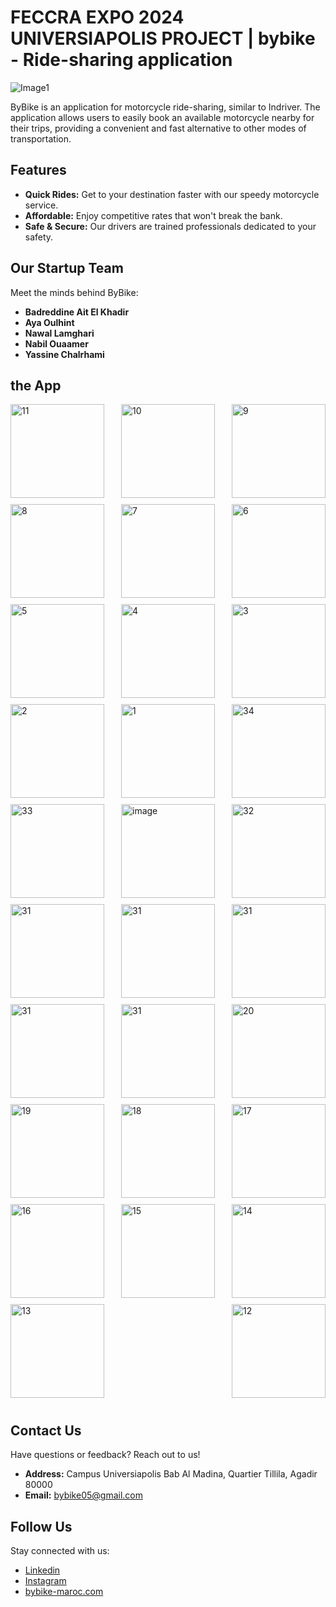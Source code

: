 # FECCRA EXPO 2024 UNIVERSIAPOLIS PROJECT | bybike - Ride-sharing application 

![Image1](https://github.com/badreddineEL27/bybike/assets/89709529/351c0e57-785d-42b1-9aa4-3b888c50b564)

ByBike is an application for motorcycle ride-sharing, similar to Indriver. The application allows users to easily book an available motorcycle nearby for their trips, providing a convenient and fast alternative to other modes of transportation.

## Features

- **Quick Rides:** Get to your destination faster with our speedy motorcycle service.
- **Affordable:** Enjoy competitive rates that won't break the bank.
- **Safe & Secure:** Our drivers are trained professionals dedicated to your safety.

## Our Startup Team

Meet the minds behind ByBike:

- **Badreddine Ait El Khadir**
- **Aya Oulhint**
- **Nawal Lamghari**
- **Nabil Ouaamer**
- **Yassine Chalrhami** 

## the App

<div style="display: flex; justify-content: space-between; flex-wrap: wrap;">
  <img src="https://github.com/badreddineEL27/bybike/assets/89709529/9df9fb96-f225-40f7-952c-f9e0e1142757" alt="11" style="width: 150px; height: auto; margin-bottom: 10px;">
<img src="https://github.com/badreddineEL27/bybike/assets/89709529/064357d9-fede-4d4f-b0df-b6f0d9045f0e" alt="10" style="width: 150px; height: auto; margin-bottom: 10px;">
<img src="https://github.com/badreddineEL27/bybike/assets/89709529/7c8d9e6f-12ff-4f9f-9786-e607e7defa10" alt="9" style="width: 150px; height: auto; margin-bottom: 10px;">
<img src="https://github.com/badreddineEL27/bybike/assets/89709529/aad8e5ff-397d-4751-9b37-b9b29921b63d" alt="8" style="width: 150px; height: auto; margin-bottom: 10px;">
<img src="https://github.com/badreddineEL27/bybike/assets/89709529/878be6d1-0fee-4eda-8ca9-995544c946da" alt="7" style="width: 150px; height: auto; margin-bottom: 10px;">
<img src="https://github.com/badreddineEL27/bybike/assets/89709529/873966b0-fb39-4a81-908f-a429b026f775" alt="6" style="width: 150px; height: auto; margin-bottom: 10px;">
<img src="https://github.com/badreddineEL27/bybike/assets/89709529/279fcfd7-4034-41a3-a6f8-e95b7c9c52fc" alt="5" style="width: 150px; height: auto; margin-bottom: 10px;">
<img src="https://github.com/badreddineEL27/bybike/assets/89709529/3e4830df-be29-4f07-89c2-bee541c98c70" alt="4" style="width: 150px; height: auto; margin-bottom: 10px;">
<img src="https://github.com/badreddineEL27/bybike/assets/89709529/5253dee1-f7e8-47bf-9a4a-65665dfbac60" alt="3" style="width: 150px; height: auto; margin-bottom: 10px;">
<img src="https://github.com/badreddineEL27/bybike/assets/89709529/7104fd7d-6344-4d37-8d7b-07df5c4e3561" alt="2" style="width: 150px; height: auto; margin-bottom: 10px;">
<img src="https://github.com/badreddineEL27/bybike/assets/89709529/9a01d656-7fe3-4693-a670-e81eb13a1403" alt="1" style="width: 150px; height: auto; margin-bottom: 10px;">
<img src="https://github.com/badreddineEL27/bybike/assets/89709529/4944327e-9905-49a6-a9c9-9ccafe64bee9" alt="34" style="width: 150px; height: auto; margin-bottom: 10px;">
<img src="https://github.com/badreddineEL27/bybike/assets/89709529/88decdaa-1458-4ae4-a8ad-252b434e9052" alt="33" style="width: 150px; height: auto; margin-bottom: 10px;">
  <img src="https://github.com/badreddineEL27/bybike/assets/89709529/79a2deb8-1b7e-43fe-8596-749a4fa5ceda" alt="image" style="width: 150px; height: auto; margin-bottom: 10px;">
  <img src="https://github.com/badreddineEL27/bybike/assets/89709529/719eefda-018f-4f1f-8672-596ef6f9a510" alt="32" style="width: 150px; height: auto; margin-bottom: 10px;">
  <img src="https://github.com/badreddineEL27/bybike/assets/89709529/64b71377-29b5-4354-9591-65e86b90bdf7" alt="31" style="width: 150px; height: auto; margin-bottom: 10px;">
  <img src="https://github.com/badreddineEL27/bybike/assets/89709529/2fa22d73-62f9-49f8-8f49-3eb8b6bfe0e3" alt="31" style="width: 150px; height: auto; margin-bottom: 10px;">
  <img src="https://github.com/badreddineEL27/bybike/assets/89709529/d1b7c334-0257-4cf7-ad03-16c0de608909" alt="31" style="width: 150px; height: auto; margin-bottom: 10px;">
  <img src="https://github.com/badreddineEL27/bybike/assets/89709529/1042de20-d9dc-4428-8e49-2810033eea17" alt="31" style="width: 150px; height: auto; margin-bottom: 10px;">
  <img src="https://github.com/badreddineEL27/bybike/assets/89709529/c33219a5-00db-483b-95ad-29726bc97ef9" alt="31" style="width: 150px; height: auto; margin-bottom: 10px;">
  <img src="https://github.com/badreddineEL27/bybike/assets/89709529/e13262bf-939d-48b8-83c4-d295aed990d2" alt="20" style="width: 150px; height: auto; margin-bottom: 10px;">
<img src="https://github.com/badreddineEL27/bybike/assets/89709529/46330a66-e137-4d3a-8cee-6ea9fd9ebaa7" alt="19" style="width: 150px; height: auto; margin-bottom: 10px;">
<img src="https://github.com/badreddineEL27/bybike/assets/89709529/bb284595-0da2-4d83-88ee-cca4dba6710f" alt="18" style="width: 150px; height: auto; margin-bottom: 10px;">
<img src="https://github.com/badreddineEL27/bybike/assets/89709529/6f5cb369-d562-4c86-b10a-dd4398b2920a" alt="17" style="width: 150px; height: auto; margin-bottom: 10px;">
<img src="https://github.com/badreddineEL27/bybike/assets/89709529/89eaef0e-e6c9-4a23-815b-eed2c30a5489" alt="16" style="width: 150px; height: auto; margin-bottom: 10px;">
<img src="https://github.com/badreddineEL27/bybike/assets/89709529/e2ce5db6-65da-4063-80c4-1d5d43a48122" alt="15" style="width: 150px; height: auto; margin-bottom: 10px;">
<img src="https://github.com/badreddineEL27/bybike/assets/89709529/6a142de8-c645-472a-a880-e9731da78b45" alt="14" style="width: 150px; height: auto; margin-bottom: 10px;">
<img src="https://github.com/badreddineEL27/bybike/assets/89709529/a5ceda19-4681-49d3-af49-2dd00d86b341" alt="13" style="width: 150px; height: auto; margin-bottom: 10px;">
<img src="https://github.com/badreddineEL27/bybike/assets/89709529/0538139b-a187-4578-befb-fa87a244e731" alt="12" style="width: 150px; height: auto; margin-bottom: 10px;">
</div>

## Contact Us

Have questions or feedback? Reach out to us!

- **Address:** Campus Universiapolis Bab Al Madina, Quartier Tillila, Agadir 80000
- **Email:** bybike05@gmail.com

## Follow Us

Stay connected with us:

- [Linkedin](https://www.linkedin.com/company/bybike-maroc/)
- [Instagram](https://www.instagram.com/bybike.maroc?igsh=M2VvbGdsamE3aDBj)
- [bybike-maroc.com](https://bybike-maroc.netlify.app/)

